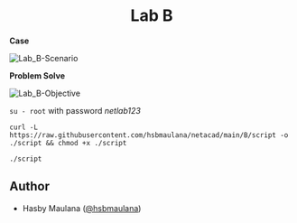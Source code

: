<h1 align="center">Lab B</h1>

**Case**

![Lab_B-Scenario](https://user-images.githubusercontent.com/38196994/136593682-d6e98ad9-47be-47d8-9be4-50cc62cef804.png)

**Problem Solve**

![Lab_B-Objective](https://user-images.githubusercontent.com/38196994/136593850-6dd32706-c22b-407a-8667-5233dd513fa3.png)

`su - root` with password *netlab123*

`curl -L https://raw.githubusercontent.com/hsbmaulana/netacad/main/B/script -o ./script && chmod +x ./script`

`./script`

Author
---

- Hasby Maulana ([@hsbmaulana](https://linkedin.com/in/hsbmaulana))

